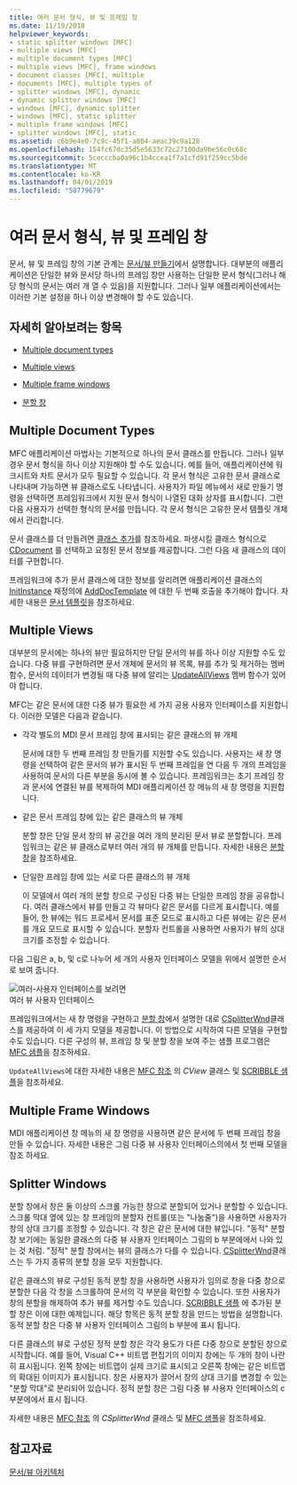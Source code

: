 ```yaml
---
title: 여러 문서 형식, 뷰 및 프레임 창
ms.date: 11/19/2018
helpviewer_keywords:
- static splitter windows [MFC]
- multiple views [MFC]
- multiple document types [MFC]
- multiple views [MFC], frame windows
- document classes [MFC], multiple
- documents [MFC], multiple types of
- splitter windows [MFC], dynamic
- dynamic splitter windows [MFC]
- windows [MFC], dynamic splitter
- windows [MFC], static splitter
- multiple frame windows [MFC]
- splitter windows [MFC], static
ms.assetid: c6b9e4e0-7c9c-45f1-a804-aeac39c9a128
ms.openlocfilehash: 154fc67dc35d5e5633c72c27100da9be56c0c68c
ms.sourcegitcommit: 5cecccba0a96c1b4ccea1f7a1cfd91f259cc5bde
ms.translationtype: MT
ms.contentlocale: ko-KR
ms.lasthandoff: 04/01/2019
ms.locfileid: "58779679"
---
```

# <a name="multiple-document-types-views-and-frame-windows"></a>여러 문서 형식, 뷰 및 프레임 창

문서, 뷰 및 프레임 창의 기본 관계는 [문서/뷰 만들기](../mfc/document-view-creation.md)에서 설명합니다. 대부분의 애플리케이션은 단일한 뷰와 문서당 하나의 프레임 창만 사용하는 단일한 문서 형식(그러나 해당 형식의 문서는 여러 개 열 수 있음)을 지원합니다. 그러나 일부 애플리케이션에서는 이러한 기본 설정을 하나 이상 변경해야 할 수도 있습니다.

## <a name="what-do-you-want-to-know-more-about"></a>자세히 알아보려는 항목

- [Multiple document types](#_core_multiple_document_types)

- [Multiple views](#_core_multiple_views)

- [Multiple frame windows](#_core_multiple_frame_windows)

- [분할 창](#_core_splitter_windows)

##  <a name="_core_multiple_document_types"></a> Multiple Document Types

MFC 애플리케이션 마법사는 기본적으로 하나의 문서 클래스를 만듭니다. 그러나 일부 경우 문서 형식을 하나 이상 지원해야 할 수도 있습니다. 예를 들어, 애플리케이션에 워크시트와 차트 문서가 모두 필요할 수 있습니다. 각 문서 형식은 고유한 문서 클래스로 나타내며 가능하면 뷰 클래스로도 나타냅니다. 사용자가 파일 메뉴에서 새로 만들기 명령을 선택하면 프레임워크에서 지원 문서 형식이 나열된 대화 상자를 표시합니다. 그런 다음 사용자가 선택한 형식의 문서를 만듭니다. 각 문서 형식은 고유한 문서 템플릿 개체에서 관리합니다.

문서 클래스를 더 만들려면 [클래스 추가](../ide/adding-a-class-visual-cpp.md)를 참조하세요. 파생시킬 클래스 형식으로 [CDocument](../mfc/reference/cdocument-class.md) 를 선택하고 요청된 문서 정보를 제공합니다. 그런 다음 새 클래스의 데이터를 구현합니다.

프레임워크에 추가 문서 클래스에 대한 정보를 알리려면 애플리케이션 클래스의 [InitInstance](../mfc/reference/cwinapp-class.md#adddoctemplate) 재정의에 [AddDocTemplate](../mfc/reference/cwinapp-class.md#initinstance) 에 대한 두 번째 호출을 추가해야 합니다. 자세한 내용은 [문서 템플릿](../mfc/document-templates-and-the-document-view-creation-process.md)을 참조하세요.

##  <a name="_core_multiple_views"></a> Multiple Views

대부분의 문서에는 하나의 뷰만 필요하지만 단일 문서의 뷰를 하나 이상 지원할 수도 있습니다. 다중 뷰를 구현하려면 문서 개체에 문서의 뷰 목록, 뷰를 추가 및 제거하는 멤버 함수, 문서의 데이터가 변경될 때 다중 뷰에 알리는 [UpdateAllViews](../mfc/reference/cdocument-class.md#updateallviews) 멤버 함수가 있어야 합니다.

MFC는 같은 문서에 대한 다중 뷰가 필요한 세 가지 공용 사용자 인터페이스를 지원합니다. 이러한 모델은 다음과 같습니다.

- 각각 별도의 MDI 문서 프레임 창에 표시되는 같은 클래스의 뷰 개체

   문서에 대한 두 번째 프레임 창 만들기를 지원할 수도 있습니다. 사용자는 새 창 명령을 선택하여 같은 문서의 뷰가 표시된 두 번째 프레임을 연 다음 두 개의 프레임을 사용하여 문서의 다른 부분을 동시에 볼 수 있습니다. 프레임워크는 초기 프레임 창과 문서에 연결된 뷰를 복제하여 MDI 애플리케이션 창 메뉴의 새 창 명령을 지원합니다.

- 같은 문서 프레임 창에 있는 같은 클래스의 뷰 개체

   분할 창은 단일 문서 창의 뷰 공간을 여러 개의 분리된 문서 뷰로 분할합니다. 프레임워크는 같은 뷰 클래스로부터 여러 개의 뷰 개체를 만듭니다. 자세한 내용은 [분할 창](#_core_splitter_windows)을 참조하세요.

- 단일한 프레임 창에 있는 서로 다른 클래스의 뷰 개체

   이 모델에서 여러 개의 분할 창으로 구성된 다중 뷰는 단일한 프레임 창을 공유합니다. 여러 클래스에서 뷰를 만들고 각 뷰마다 같은 문서를 다르게 표시합니다. 예를 들어, 한 뷰에는 워드 프로세서 문서를 표준 모드로 표시하고 다른 뷰에는 같은 문서를 개요 모드로 표시할 수 있습니다. 분할자 컨트롤을 사용하면 사용자가 뷰의 상대 크기를 조정할 수 있습니다.

다음 그림은 a, b, 및 c로 나누어 세 개의 사용자 인터페이스 모델을 위에서 설명한 순서로 보여 줍니다.

![여러&#45;사용자 인터페이스를 보려면](../mfc/media/vc37a71.gif "여러&#45;사용자 인터페이스") <br/>
여러 뷰 사용자 인터페이스

프레임워크에서는 새 창 명령을 구현하고 [분할 창](../mfc/reference/csplitterwnd-class.md)에서 설명한 대로 [CSplitterWnd](#_core_splitter_windows)클래스를 제공하여 이 세 가지 모델을 제공합니다. 이 방법으로 시작하여 다른 모델을 구현할 수도 있습니다. 다른 구성의 뷰, 프레임 창 및 분할 창을 보여 주는 샘플 프로그램은 [MFC 샘플](../overview/visual-cpp-samples.md)을 참조하세요.

`UpdateAllViews`에 대한 자세한 내용은 [MFC 참조](../mfc/reference/cview-class.md) 의 *CView* 클래스 및 [SCRIBBLE 샘플](../overview/visual-cpp-samples.md)을 참조하세요.

##  <a name="_core_multiple_frame_windows"></a> Multiple Frame Windows

MDI 애플리케이션 창 메뉴의 새 창 명령을 사용하면 같은 문서에 두 번째 프레임 창을 만들 수 있습니다. 자세한 내용은 그림 다중 뷰 사용자 인터페이스의에서 첫 번째 모델을 참조 하세요.

##  <a name="_core_splitter_windows"></a> Splitter Windows

분할 창에서 창은 둘 이상의 스크롤 가능한 창으로 분할되어 있거나 분할할 수 있습니다. 스크롤 막대 옆에 있는 창 프레임의 분할자 컨트롤(또는 "나눔줄")을 사용하면 사용자가 창의 상대 크기를 조정할 수 있습니다. 각 창은 같은 문서에 대한 뷰입니다. "동적" 분할 창 보기에는 동일한 클래스의 다중 뷰 사용자 인터페이스 그림의 b 부분에에서 나와 있는 것 처럼. "정적" 분할 창에서는 뷰의 클래스가 다를 수 있습니다. [CSplitterWnd](../mfc/reference/csplitterwnd-class.md)클래스는 두 가지 종류의 분할 창을 모두 지원합니다.

같은 클래스의 뷰로 구성된 동적 분할 창을 사용하면 사용자가 임의로 창을 다중 창으로 분할한 다음 각 창을 스크롤하여 문서의 각 부분을 확인할 수 있습니다. 또한 사용자가 창의 분할을 해제하여 추가 뷰를 제거할 수도 있습니다. [SCRIBBLE 샘플](../overview/visual-cpp-samples.md) 에 추가된 분할 창은 이에 대한 예제입니다. 해당 항목은 동적 분할 창을 만드는 방법을 설명합니다. 동적 분할 창은 다중 뷰 사용자 인터페이스 그림의 b 부분에 표시 됩니다.

다른 클래스의 뷰로 구성된 정적 분할 창은 각각 용도가 다른 다중 창으로 분할된 창으로 시작합니다. 예를 들어, Visual C++ 비트맵 편집기의 이미지 창에는 두 개의 창이 나란히 표시됩니다. 왼쪽 창에는 비트맵이 실제 크기로 표시되고 오른쪽 창에는 같은 비트맵의 확대된 이미지가 표시됩니다. 창은 사용자가 끌어서 창의 상대 크기를 변경할 수 있는 "분할 막대"로 분리되어 있습니다. 정적 분할 창은 그림 다중 뷰 사용자 인터페이스의 c 부분에에서 표시 됩니다.

자세한 내용은 [MFC 참조](../mfc/reference/csplitterwnd-class.md) 의 *CSplitterWnd* 클래스 및 [MFC 샘플](../overview/visual-cpp-samples.md)을 참조하세요.

## <a name="see-also"></a>참고자료

[문서/뷰 아키텍처](../mfc/document-view-architecture.md)
